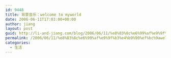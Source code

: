 ```yaml
---
id: 9448
title: 背景音乐：welcome to myworld
date: 2006-06-11T17:03:00+00:00
author: jiang
layout: post
guid: http://li-and-jiang.com/blog/2006/06/11/%e8%83%8c%e6%99%af%e9%9f%b3%e4%b9%90%ef%bc%9awelcome-to-myworld/
permalink: /2006/06/11/%e8%83%8c%e6%99%af%e9%9f%b3%e4%b9%90%ef%bc%9awelcome-to-myworld/
categories:
  - 生活
---
```

<img height="1" loop="infinite" dynsrc="http://stuff.mit.edu/people/shcho/www/misc/Music/welcometomyworld.mp3" width="1" border="0" />